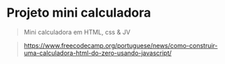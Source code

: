 # Projeto mini calculadora
> Mini calculadora em HTML, css & JV

> https://www.freecodecamp.org/portuguese/news/como-construir-uma-calculadora-html-do-zero-usando-javascript/
